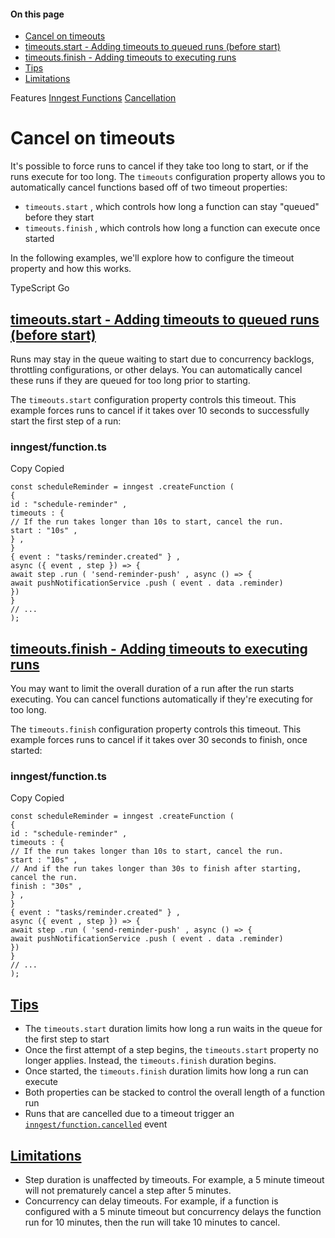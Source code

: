 #### On this page

- [Cancel on timeouts](\docs\features\inngest-functions\cancellation\cancel-on-timeouts#cancel-on-timeouts)
- [timeouts.start - Adding timeouts to queued runs (before start)](\docs\features\inngest-functions\cancellation\cancel-on-timeouts#timeouts-start-adding-timeouts-to-queued-runs-before-start)
- [timeouts.finish - Adding timeouts to executing runs](\docs\features\inngest-functions\cancellation\cancel-on-timeouts#timeouts-finish-adding-timeouts-to-executing-runs)
- [Tips](\docs\features\inngest-functions\cancellation\cancel-on-timeouts#tips)
- [Limitations](\docs\features\inngest-functions\cancellation\cancel-on-timeouts#limitations)

Features [Inngest Functions](\docs\features\inngest-functions) [Cancellation](\docs\features\inngest-functions\cancellation)

# Cancel on timeouts

It's possible to force runs to cancel if they take too long to start, or if the runs execute for too long.  The `timeouts` configuration property allows you to automatically cancel functions based off of two timeout properties:

- `timeouts.start` , which controls how long a function can stay "queued" before they start
- `timeouts.finish` , which controls how long a function can execute once started

In the following examples, we'll explore how to configure the timeout property and how this works.

TypeScript Go

## [timeouts.start - Adding timeouts to queued runs (before start)](\docs\features\inngest-functions\cancellation\cancel-on-timeouts#timeouts-start-adding-timeouts-to-queued-runs-before-start)

Runs may stay in the queue waiting to start due to concurrency backlogs, throttling configurations, or other delays. You can automatically cancel these runs if they are queued for too long prior to starting.

The `timeouts.start` configuration property controls this timeout. This example forces runs to cancel if it takes over 10 seconds to successfully start the first step of a run:

### inngest/function.ts

Copy Copied

```
const scheduleReminder = inngest .createFunction (
{
id : "schedule-reminder" ,
timeouts : {
// If the run takes longer than 10s to start, cancel the run.
start : "10s" ,
} ,
}
{ event : "tasks/reminder.created" } ,
async ({ event , step }) => {
await step .run ( 'send-reminder-push' , async () => {
await pushNotificationService .push ( event . data .reminder)
})
}
// ...
);
```

## [timeouts.finish - Adding timeouts to executing runs](\docs\features\inngest-functions\cancellation\cancel-on-timeouts#timeouts-finish-adding-timeouts-to-executing-runs)

You may want to limit the overall duration of a run after the run starts executing. You can cancel functions automatically if they're executing for too long.

The `timeouts.finish` configuration property controls this timeout. This example forces runs to cancel if it takes over 30 seconds to finish, once started:

### inngest/function.ts

Copy Copied

```
const scheduleReminder = inngest .createFunction (
{
id : "schedule-reminder" ,
timeouts : {
// If the run takes longer than 10s to start, cancel the run.
start : "10s" ,
// And if the run takes longer than 30s to finish after starting, cancel the run.
finish : "30s" ,
} ,
}
{ event : "tasks/reminder.created" } ,
async ({ event , step }) => {
await step .run ( 'send-reminder-push' , async () => {
await pushNotificationService .push ( event . data .reminder)
})
}
// ...
);
```

## [Tips](\docs\features\inngest-functions\cancellation\cancel-on-timeouts#tips)

- The `timeouts.start` duration limits how long a run waits in the queue for the first step to start
- Once the first attempt of a step begins, the `timeouts.start` property no longer applies. Instead, the `timeouts.finish` duration begins.
- Once started, the `timeouts.finish` duration limits how long a run can execute
- Both properties can be stacked to control the overall length of a function run
- Runs that are cancelled due to a timeout trigger an [`inngest/function.cancelled`](\docs\reference\system-events\inngest-function-cancelled) event

## [Limitations](\docs\features\inngest-functions\cancellation\cancel-on-timeouts#limitations)

- Step duration is unaffected by timeouts. For example, a 5 minute timeout will not prematurely cancel a step after 5 minutes.
- Concurrency can delay timeouts. For example, if a function is configured with a 5 minute timeout but concurrency delays the function run for 10 minutes, then the run will take 10 minutes to cancel.
